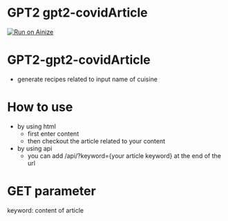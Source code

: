 # GPT2 gpt2-covidArticle
[![Run on Ainize](https://ainize.ai/images/run_on_ainize_button.svg)](https://ainize.web.app/redirect?git_repo=https://github.com/ha-mulan/gpt2-covidArticle)

GPT2-gpt2-covidArticle
=================
* generate recipes related to input name of cuisine

 How to use
 ===============
 * by using html
	* first enter content
	* then checkout the article related to your content
* by using api
	* you can add /api/?keyword={your article keyword} at the end of the url
	
GET parameter
=================
keyword: content of article

